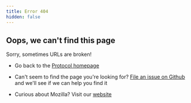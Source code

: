 ```yaml
---
title: Error 404
hidden: false
---
```


<div markdown="1" class="404-page">
  <div>
    <h2>Oops, we can't find this page</h2>
    <p>Sorry, sometimes URLs are broken!</p>
  </div>
  <ul>
    <li>
      <p>Go back to the  <a href="/">Protocol homepage</a></p>
    </li>
    <li>
      <p>Can't seem to find the page you're looking for? <a href="https://github.com/mozilla/protocol/issues">File an issue on Github</a> and we'll see if we can help you find it</p>
    </li>
    <li>
      <p>Curious about Mozilla? Visit our <a href="https://www.mozilla.org">website</a></p>
    </li>
  </ul>
</div>
